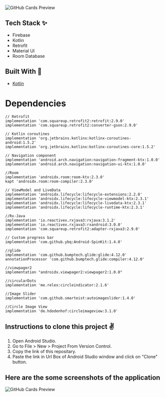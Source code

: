 ![GitHub Cards Preview](https://www.clearvoice.com/wp-content/uploads/2020/01/01.25.20_Hero_1360x646.png)

## Tech Stack ✨
- Firebase 
- Kotlin
- Retrofit
- Material UI
- Room Database

## Built With 🚀
- [Kotlin](https://kotlinlang.org/)

# Dependencies 

    // Retrofit
    implementation 'com.squareup.retrofit2:retrofit:2.9.0'
    implementation 'com.squareup.retrofit2:converter-gson:2.9.0'

    // Kotlin coroutines
    implementation 'org.jetbrains.kotlinx:kotlinx-coroutines-android:1.5.2'
    implementation 'org.jetbrains.kotlinx:kotlinx-coroutines-core:1.5.2'

    // Navigation component
    implementation 'android.arch.navigation:navigation-fragment-ktx:1.0.0'
    implementation 'android.arch.navigation:navigation-ui-ktx:1.0.0'

    //Room
    implementation 'androidx.room:room-ktx:2.3.0'
    kapt 'androidx.room:room-compiler:2.3.0'

    // ViewModel and LiveData
    implementation 'androidx.lifecycle:lifecycle-extensions:2.2.0'
    implementation 'androidx.lifecycle:lifecycle-viewmodel-ktx:2.3.1'
    implementation 'androidx.lifecycle:lifecycle-livedata-ktx:2.3.1'
    implementation 'androidx.lifecycle:lifecycle-runtime-ktx:2.3.1'

    //Rx-Java
    implementation 'io.reactivex.rxjava3:rxjava:3.1.2'
    implementation 'io.reactivex.rxjava3:rxandroid:3.0.0'
    implementation 'com.squareup.retrofit2:adapter-rxjava3:2.9.0'

    // Custom progress bar
    implementation 'com.github.ybq:Android-SpinKit:1.4.0'

    //glide
    implementation 'com.github.bumptech.glide:glide:4.12.0'
    annotationProcessor 'com.github.bumptech.glide:compiler:4.12.0'

    //viewpager2
    implementation "androidx.viewpager2:viewpager2:1.0.0"

    //circularDots
    implementation 'me.relex:circleindicator:2.1.6'

    //Image Slider
    implementation 'com.github.smarteist:autoimageslider:1.4.0'

    //Circle Image View
    implementation 'de.hdodenhof:circleimageview:3.1.0'

## Instructions to clone this project ✌
1. Open Android Studio.
2. Go to File > New > Project From Version Control.
3. Copy the link of this repositary.
4. Paste the link in Url Box of Android Studio window and click on "Clone" button.

## Here are the some screenshots of the application

![GitHub Cards Preview](https://firebasestorage.googleapis.com/v0/b/ajio-f9ef3.appspot.com/o/Untitled%20design%20(2).png?alt=media&token=e044cd67-c90f-4765-9128-158b537daef4)

